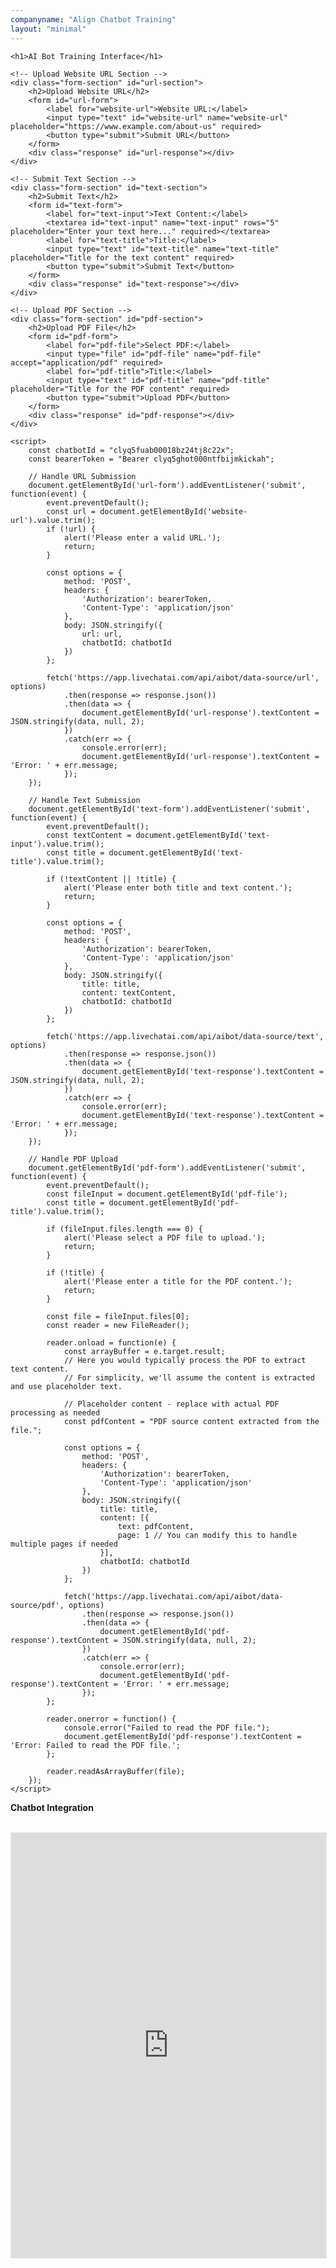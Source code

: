 ```yaml
---
companyname: "Align Chatbot Training"
layout: "minimal"
---
```

    <h1>AI Bot Training Interface</h1>

    <!-- Upload Website URL Section -->
    <div class="form-section" id="url-section">
        <h2>Upload Website URL</h2>
        <form id="url-form">
            <label for="website-url">Website URL:</label>
            <input type="text" id="website-url" name="website-url" placeholder="https://www.example.com/about-us" required>
            <button type="submit">Submit URL</button>
        </form>
        <div class="response" id="url-response"></div>
    </div>

    <!-- Submit Text Section -->
    <div class="form-section" id="text-section">
        <h2>Submit Text</h2>
        <form id="text-form">
            <label for="text-input">Text Content:</label>
            <textarea id="text-input" name="text-input" rows="5" placeholder="Enter your text here..." required></textarea>
            <label for="text-title">Title:</label>
            <input type="text" id="text-title" name="text-title" placeholder="Title for the text content" required>
            <button type="submit">Submit Text</button>
        </form>
        <div class="response" id="text-response"></div>
    </div>

    <!-- Upload PDF Section -->
    <div class="form-section" id="pdf-section">
        <h2>Upload PDF File</h2>
        <form id="pdf-form">
            <label for="pdf-file">Select PDF:</label>
            <input type="file" id="pdf-file" name="pdf-file" accept="application/pdf" required>
            <label for="pdf-title">Title:</label>
            <input type="text" id="pdf-title" name="pdf-title" placeholder="Title for the PDF content" required>
            <button type="submit">Upload PDF</button>
        </form>
        <div class="response" id="pdf-response"></div>
    </div>

    <script>
        const chatbotId = "clyq5fuab00018bz24tj8c22x";
        const bearerToken = "Bearer clyq5ghot000ntfbijmkickah";

        // Handle URL Submission
        document.getElementById('url-form').addEventListener('submit', function(event) {
            event.preventDefault();
            const url = document.getElementById('website-url').value.trim();
            if (!url) {
                alert('Please enter a valid URL.');
                return;
            }

            const options = {
                method: 'POST',
                headers: {
                    'Authorization': bearerToken,
                    'Content-Type': 'application/json'
                },
                body: JSON.stringify({
                    url: url,
                    chatbotId: chatbotId
                })
            };

            fetch('https://app.livechatai.com/api/aibot/data-source/url', options)
                .then(response => response.json())
                .then(data => {
                    document.getElementById('url-response').textContent = JSON.stringify(data, null, 2);
                })
                .catch(err => {
                    console.error(err);
                    document.getElementById('url-response').textContent = 'Error: ' + err.message;
                });
        });

        // Handle Text Submission
        document.getElementById('text-form').addEventListener('submit', function(event) {
            event.preventDefault();
            const textContent = document.getElementById('text-input').value.trim();
            const title = document.getElementById('text-title').value.trim();

            if (!textContent || !title) {
                alert('Please enter both title and text content.');
                return;
            }

            const options = {
                method: 'POST',
                headers: {
                    'Authorization': bearerToken,
                    'Content-Type': 'application/json'
                },
                body: JSON.stringify({
                    title: title,
                    content: textContent,
                    chatbotId: chatbotId
                })
            };

            fetch('https://app.livechatai.com/api/aibot/data-source/text', options)
                .then(response => response.json())
                .then(data => {
                    document.getElementById('text-response').textContent = JSON.stringify(data, null, 2);
                })
                .catch(err => {
                    console.error(err);
                    document.getElementById('text-response').textContent = 'Error: ' + err.message;
                });
        });

        // Handle PDF Upload
        document.getElementById('pdf-form').addEventListener('submit', function(event) {
            event.preventDefault();
            const fileInput = document.getElementById('pdf-file');
            const title = document.getElementById('pdf-title').value.trim();

            if (fileInput.files.length === 0) {
                alert('Please select a PDF file to upload.');
                return;
            }

            if (!title) {
                alert('Please enter a title for the PDF content.');
                return;
            }

            const file = fileInput.files[0];
            const reader = new FileReader();

            reader.onload = function(e) {
                const arrayBuffer = e.target.result;
                // Here you would typically process the PDF to extract text content.
                // For simplicity, we'll assume the content is extracted and use placeholder text.

                // Placeholder content - replace with actual PDF processing as needed
                const pdfContent = "PDF source content extracted from the file.";

                const options = {
                    method: 'POST',
                    headers: {
                        'Authorization': bearerToken,
                        'Content-Type': 'application/json'
                    },
                    body: JSON.stringify({
                        title: title,
                        content: [{
                            text: pdfContent,
                            page: 1 // You can modify this to handle multiple pages if needed
                        }],
                        chatbotId: chatbotId
                    })
                };

                fetch('https://app.livechatai.com/api/aibot/data-source/pdf', options)
                    .then(response => response.json())
                    .then(data => {
                        document.getElementById('pdf-response').textContent = JSON.stringify(data, null, 2);
                    })
                    .catch(err => {
                        console.error(err);
                        document.getElementById('pdf-response').textContent = 'Error: ' + err.message;
                    });
            };

            reader.onerror = function() {
                console.error("Failed to read the PDF file.");
                document.getElementById('pdf-response').textContent = 'Error: Failed to read the PDF file.';
            };

            reader.readAsArrayBuffer(file);
        });
    </script>

<b>Chatbot Integration</b><br/><br/>

<iframe
  src="https://app.livechatai.com/aibot-iframe/clyq5fuab00018bz24tj8c22x"
  style="border:1px solid #EAEAEA"
  width="100%"
  height="680"
  frameborder="0"
  allow="microphone"
></iframe>

